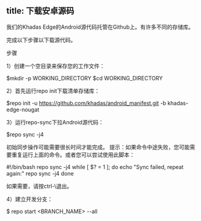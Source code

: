 title: 下载安卓源码
---
我们的Khadas Edge的Android源代码托管在Github上。有许多不同的存储库。

完成以下步骤以下载源代码。

步骤

1）创建一个空目录来保存您的工作文件：

$mkdir -p WORKING_DIRECTORY
$cd WORKING_DIRECTORY

2）首先运行repo init下载清单存储库：

$repo init -u https://github.com/khadas/android_manifest.git -b khadas-edge-nougat

3）运行repo-sync下拉Android源代码：

$repo sync -j4

初始同步操作可能需要很长时间才能完成。
提示：如果命令中途失败，您可能需要重复运行上面的命令。或者您可以尝试使用此脚本：

#!/bin/bash
repo sync -j4
while [ $? = 1 ]; do
	echo "Sync failed, repeat again:"
	repo sync -j4
done

如果需要，请按ctrl-\退出。

4）建立开发分支：

$ repo start <BRANCH_NAME> --all
